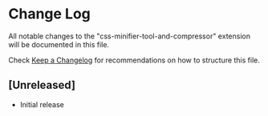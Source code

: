 # Change Log

All notable changes to the "css-minifier-tool-and-compressor" extension will be documented in this file.

Check [Keep a Changelog](http://keepachangelog.com/) for recommendations on how to structure this file.

## [Unreleased]

- Initial release